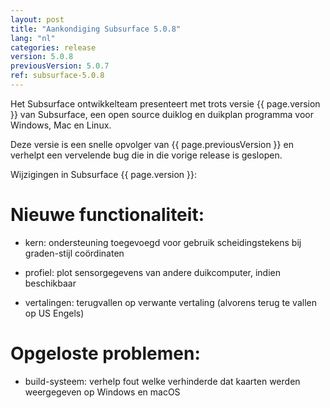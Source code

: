 ```yaml
---
layout: post
title: "Aankondiging Subsurface 5.0.8"
lang: "nl"
categories: release
version: 5.0.8
previousVersion: 5.0.7
ref: subsurface-5.0.8
---
```


Het Subsurface ontwikkelteam presenteert met trots versie {{ page.version }} van Subsurface, een open source duiklog en duikplan programma  voor Windows, Mac en Linux.

Deze versie is een snelle opvolger van {{ page.previousVersion }} en verhelpt een vervelende bug die in die vorige release is geslopen.

Wijzigingen in Subsurface {{ page.version }}:

# Nieuwe functionaliteit:

- kern: ondersteuning toegevoegd voor gebruik scheidingstekens bij graden-stijl coördinaten

- profiel: plot sensorgegevens van andere duikcomputer, indien beschikbaar

- vertalingen: terugvallen op verwante vertaling (alvorens terug te vallen op US Engels)

# Opgeloste problemen:

- build-systeem: verhelp fout welke verhinderde dat kaarten werden weergegeven op Windows en macOS
